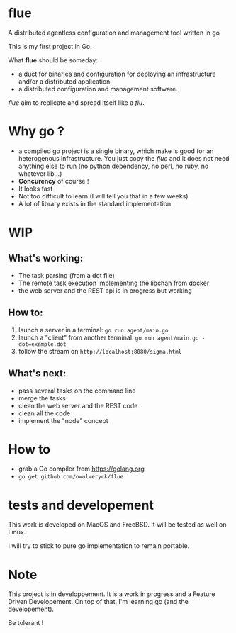 # flue
A distributed agentless configuration and management tool written in go

This is my first project in Go.

What **flue** should be someday:
- a duct for binaries and configuration for deploying an infrastructure and/or a distributed application.
- a distributed configuration and management software.

*flue* aim to replicate and spread itself like a *flu*.

# Why go ?

- a compiled go project is a single binary, which make is good for an heterogenous infrastructure. You just copy the *flue* and it does not need anything else to run (no python dependency, no perl, no ruby, no whatever lib...)
- **Concurency** of course !
- It looks fast
- Not too difficult to learn (I will tell you that in a few weeks)
- A lot of library exists in the standard implementation

# WIP

## What's working:
- The task parsing (from a dot file)
- The remote task execution implementing the libchan from docker
- the web server and the REST api is in progress but working

## How to:
1) launch a server in a terminal: `go run agent/main.go`
2) launch a "client" from another terminal: `go run agent/main.go -dot=example.dot`
3) follow the stream on `http://localhost:8080/sigma.html`

## What's next:
- pass several tasks on the command line
- merge the tasks
- clean the web server and the REST code
- clean all the code
- implement the "node" concept

# How to

* grab a Go compiler from https://golang.org
* `go get github.com/owulveryck/flue`

# tests and developement

This work is developed on MacOS and FreeBSD.
It will be tested as well on Linux.

I will try to stick to pure go implementation to remain portable.

# Note
This project is in developpement.
It is a work in progress and a Feature Driven Developement.
On top of that, I'm learning go (and the developement). 

Be tolerant !
